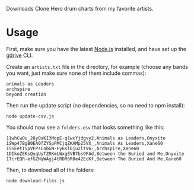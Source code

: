 Downloads Clone Hero drum charts from my favorite artists.

# Usage

First, make sure you have the latest [Node.js](https://nodejs.dev) installed, and have set up the [gdrive](https://github.com/prasmussen/gdrive) CLI.

Create an `artists.txt` file in the directory, for example (choose any bands you want, just make sure none of them include commas):

```
animals as Leaders
archspire
beyond creation
```

Then run the update script (no dependencies, so no need to npm install):

```
node update-csv.js
```

You should now see a `folders.csv` that looks something like this:

```
11whCwOu_28yOsKI3MopE-q1wcYjdgvy2,Animals as Leaders,Onyxite
1SWp47BgB0EA0fZYSpFMCjqZKAMp25VX_,Animals As Leaders,Xane60
1SSEetI5pVFPsCnbGN-Fy6sl6ju2ltV6-,Archspire,Xane60
1DIkoZEKsQyqUyTZRKmLWxgEVB7bs9FAd,Between the Buried and Me,Onyxite
1TcrEQR-efGZNqWAgj4tRDR6R0e42EcKf,Between The Buried And Me,Xane60
```

Then, to download all of the folders:

```
node download-files.js
```
